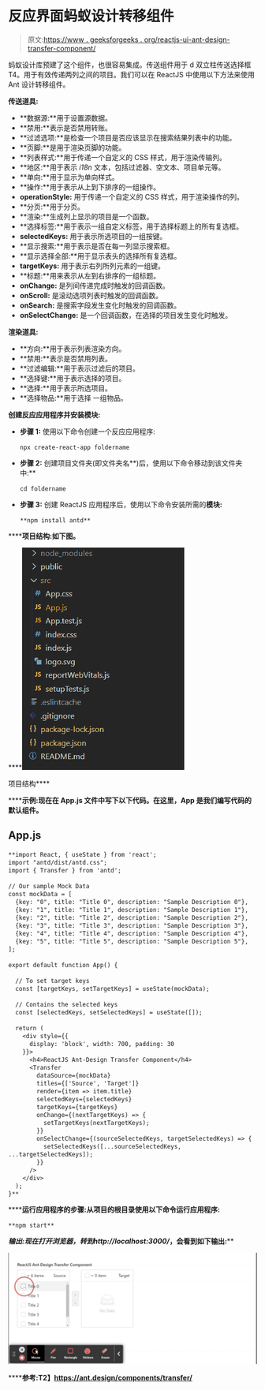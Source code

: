 # 反应界面蚂蚁设计转移组件

> 原文:[https://www . geeksforgeeks . org/reactjs-ui-ant-design-transfer-component/](https://www.geeksforgeeks.org/reactjs-ui-ant-design-transfer-component/)

蚂蚁设计库预建了这个组件，也很容易集成。传送组件用于 d 双立柱传送选择框T4。用于有效传递两列之间的项目。我们可以在 ReactJS 中使用以下方法来使用 Ant 设计转移组件。

**传送道具:**

*   **数据源:**用于设置源数据。
*   **禁用:**表示是否禁用转账。
*   **过滤选项:**是检查一个项目是否应该显示在搜索结果列表中的功能。
*   **页脚:**是用于渲染页脚的功能。
*   **列表样式:**用于传递一个自定义的 CSS 样式，用于渲染传输列。
*   **地区:**用于表示 *i18n* 文本，包括过滤器、空文本、项目单元等。
*   **单向:**用于显示为单向样式。
*   **操作:**用于表示从上到下排序的一组操作。
*   **operationStyle:** 用于传递一个自定义的 CSS 样式，用于渲染操作的列。
*   **分页:**用于分页。
*   **渲染:**生成列上显示的项目是一个函数。
*   **选择标签:**用于表示一组自定义标签，用于选择标题上的所有复选框。
*   **selectedKeys:** 用于表示所选项目的一组按键。
*   **显示搜索:**用于表示是否在每一列显示搜索框。
*   **显示选择全部:**用于显示表头的选择所有复选框。
*   **targetKeys:** 用于表示右列所列元素的一组键。
*   **标题:**用来表示从左到右排序的一组标题。
*   **onChange:** 是列间传递完成时触发的回调函数。
*   **onScroll:** 是滚动选项列表时触发的回调函数。
*   **onSearch:** 是搜索字段发生变化时触发的回调函数。
*   **onSelectChange:** 是一个回调函数，在选择的项目发生变化时触发。

**渲染道具:**

*   **方向:**用于表示列表渲染方向。
*   **禁用:**表示是否禁用列表。
*   **过滤编辑:**用于表示过滤后的项目。
*   **选择键:**用于表示选择的项目。
*   **选择:**用于表示所选项目。
*   **选择物品:**用于选择
    一组物品。

**创建反应应用程序并安装模块:**

*   **步骤 1:** 使用以下命令创建一个反应应用程序:

    ```
    npx create-react-app foldername
    ```

*   **步骤 2:** 创建项目文件夹(即文件夹名**)后，使用以下命令移动到该文件夹中:**

    ```
    cd foldername
    ```

*   **步骤 3:** 创建 ReactJS 应用程序后，使用以下命令安装所需的****模块:****

    ```
    **npm install antd**
    ```

******项目结构:**如下图。****

****![](img/f04ae0d8b722a9fff0bd9bd138b29c23.png)

项目结构**** 

******示例:**现在在 **App.js** 文件中写下以下代码。在这里，App 是我们编写代码的默认组件。****

## ****App.js****

```
**import React, { useState } from 'react';
import "antd/dist/antd.css";
import { Transfer } from 'antd';

// Our sample Mock Data
const mockData = [
  {key: "0", title: "Title 0", description: "Sample Description 0"}, 
  {key: "1", title: "Title 1", description: "Sample Description 1"},
  {key: "2", title: "Title 2", description: "Sample Description 2"},
  {key: "3", title: "Title 3", description: "Sample Description 3"},
  {key: "4", title: "Title 4", description: "Sample Description 4"},
  {key: "5", title: "Title 5", description: "Sample Description 5"},
];

export default function App() {

  // To set target keys
  const [targetKeys, setTargetKeys] = useState(mockData);

  // Contains the selected keys
  const [selectedKeys, setSelectedKeys] = useState([]);

  return (
    <div style={{
      display: 'block', width: 700, padding: 30
    }}>
      <h4>ReactJS Ant-Design Transfer Component</h4>
      <Transfer
        dataSource={mockData}
        titles={['Source', 'Target']}
        render={item => item.title}
        selectedKeys={selectedKeys}
        targetKeys={targetKeys}
        onChange={(nextTargetKeys) => {
          setTargetKeys(nextTargetKeys);
        }}
        onSelectChange={(sourceSelectedKeys, targetSelectedKeys) => {
          setSelectedKeys([...sourceSelectedKeys, ...targetSelectedKeys]);
        }}
      />
    </div>
  );
}**
```

******运行应用程序的步骤:**从项目的根目录使用以下命令运行应用程序:****

```
**npm start**
```

******输出:**现在打开浏览器，转到***http://localhost:3000/***，会看到如下输出:****

****![](img/a1775b8cc52cccd18405f71566459591.png)****

******参考:**T2】https://ant.design/components/transfer/****